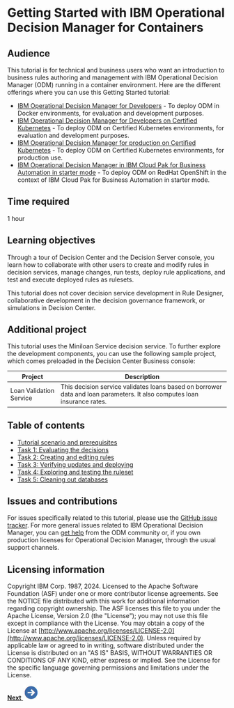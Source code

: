 # Getting Started with IBM Operational Decision Manager for Containers


## Audience

This tutorial is for technical and business users who want an introduction to business rules authoring and management with IBM Operational Decision Manager (ODM) running in a container environment. Here are the different offerings where you can use this Getting Started tutorial:
   * [IBM Operational Decision Manager for Developers](https://hub.docker.com/r/ibmcom/odm/) - To deploy ODM in Docker environments, for evaluation and development purposes.
   * [IBM Operational Decision Manager for Developers on Certified Kubernetes](https://artifacthub.io/packages/helm/ibm-odm-charts/ibm-odm-dev/24.1.0) - To deploy ODM on Certified Kubernetes environments, for evaluation and development purposes.
   * [IBM Operational Decision Manager for production on Certified Kubernetes](https://www.ibm.com/docs/en/odm/9.0.0?topic=kubernetes-installing-odm-production) - To deploy ODM on Certified Kubernetes environments, for production use.
   * [IBM Operational Decision Manager in IBM Cloud Pak for Business Automation in starter mode](https://www.ibm.com/docs/en/cloud-paks/cp-biz-automation/24.1.0?topic=deployments-installing-cp4ba-multi-pattern-starter-deployment) - To deploy ODM on RedHat OpenShift in the context of IBM Cloud Pak for Business Automation in starter mode.


## Time required

1 hour

## Learning objectives

Through a tour of Decision Center and the Decision Server console, you learn how to collaborate with other users to create and modify rules in decision services, manage changes, run tests, deploy rule applications, and test and execute deployed rules as rulesets.

This tutorial does not cover decision service development in Rule Designer, collaborative development in the decision governance framework, or simulations in Decision Center.

## Additional project

This tutorial uses the Miniloan Service decision service. To further explore the development components, you can use the following sample project, which comes preloaded in the Decision Center Business console:

|Project|Description|
|------|-----------|
|Loan Validation Service|This decision service validates loans based on borrower data and loan parameters. It also computes loan insurance rates.|

## Table of contents

-   [Tutorial scenario and prerequisites](doc/topics/tut_icp_gs_int.md)
-   [Task 1: Evaluating the decisions](doc/topics/tut_icp_gs_evaluate_changes_lsn.md)
-   [Task 2: Creating and editing rules](doc/topics/tut_icp_gs_create_rules_lsn.md)
-   [Task 3: Verifying updates and deploying](doc/topics/tut_icp_gs_test_deploy_lsn.md)
-   [Task 4: Exploring and testing the ruleset](doc/topics/tut_icp_gs_test_ruleset_lsn.md)
-   [Task 5: Cleaning out databases](doc/topics/tut_icp_gs_clean_db_lsn.md)

## Issues and contributions

For issues specifically related  to this tutorial, please use the [GitHub issue tracker](https://github.com/DecisionsDev/odm-for-container-getting-started/issues). For more general issues related to IBM Operational Decision Manager, you can [get help](https://community.ibm.com/community/user/automation/communities/community-home?communitykey=c0005a22-520b-4181-bfad-feffd8bdc022) from the ODM community or, if you own production licenses for Operational Decision Manager, through the usual support channels.

## Licensing information

Copyright IBM Corp. 1987, 2024. Licensed to the Apache Software Foundation \(ASF\) under one or more contributor license agreements. See the NOTICE file distributed with this work for additional information regarding copyright ownership. The ASF licenses this file to you under the Apache License, Version 2.0 \(the "License"\); you may not use this file except in compliance with the License. You may obtain a copy of the License at [http://www.apache.org/licenses/LICENSE-2.0](http://www.apache.org/licenses/LICENSE-2.0). Unless required by applicable law or agreed to in writing, software distributed under the License is distributed on an "AS IS" BASIS, WITHOUT WARRANTIES OR CONDITIONS OF ANY KIND, either express or implied. See the License for the specific language governing permissions and limitations under the License.

[**Next** ![Next icon](doc/images/next.jpg)](doc/topics/tut_icp_gs_int.md)
